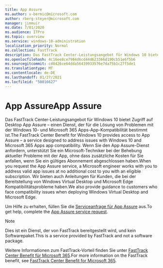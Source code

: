 ```yaml
---
title: App Assure
ms.author: v-bermic@microsoft.com
author: rberg-steyer@microsoft.com
manager: jimmuir
ms.date: 7/01/2020
ms.audience: ITPro
ms.topic: overview
ms.service: windows-10-administration
localization_priority: Normal
ms.collection: FastTrack
description: Das FastTrack Center-Leistungsangebot für Windows 10 bietet Zugriff auf Desktop App Assure – einen Dienst, der für die Lösung von Problemen mit der Windows 10- und Microsoft 365 Apps-App-Kompatibilität bestimmt ist.
ms.openlocfilehash: 4c16ee8ce7984d6cd44d623366d190cb51e6f5b6
ms.sourcegitcommit: cd8426ce64dda56439933576e7da75b1c27f5de1
ms.translationtype: MT
ms.contentlocale: de-DE
ms.lasthandoff: 01/27/2021
ms.locfileid: "50016627"
---
```

# <a name="app-assure"></a><span data-ttu-id="df105-103">App Assure</span><span class="sxs-lookup"><span data-stu-id="df105-103">App Assure</span></span>

<span data-ttu-id="df105-104">Das FastTrack Center-Leistungsangebot für Windows 10 bietet Zugriff auf Desktop App Assure – einen Dienst, der für die Lösung von Problemen mit der Windows 10- und Microsoft 365 Apps-App-Kompatibilität bestimmt ist.</span><span class="sxs-lookup"><span data-stu-id="df105-104">The FastTrack Center Benefit for Windows 10 provides access to App Assure – a service designed to address issues with Windows 10 and Microsoft 365 Apps app compatibility.</span></span> <span data-ttu-id="df105-105">Wenn Sie den App Assure-Dienst anfordern, unterstützt Sie ein Microsoft-Techniker bei der Behebung aktueller Probleme mit der App, ohne dass zusätzliche Kosten für Sie anfallen, wenn Sie ein gültiges Abonnement abgeschlossen haben.</span><span class="sxs-lookup"><span data-stu-id="df105-105">When you request the App Assure service, a Microsoft engineer works with you to address valid app issues at no additional cost to you with an eligible subscription.</span></span> <span data-ttu-id="df105-106">Wir bieten auch Anleitungen für Kunden, die bei der Bereitstellung von Windows Virtual Desktop und Microsoft Edge Kompatibilitätsprobleme haben.</span><span class="sxs-lookup"><span data-stu-id="df105-106">We also provide guidance to customers who face compatibility issues when deploying Windows Virtual Desktop and Microsoft Edge.</span></span> 

<span data-ttu-id="df105-107">Um Hilfe zu erhalten, füllen Sie die [Serviceanfrage für App Assure](https://go.microsoft.com/fwlink/?linkid=2022721) aus.</span><span class="sxs-lookup"><span data-stu-id="df105-107">To get help, complete the [App Assure service request](https://go.microsoft.com/fwlink/?linkid=2022721).</span></span>

  > [!NOTE]
> <span data-ttu-id="df105-108">Dies ist ein Dienst, der von FastTrack bereitgestellt wird, und kein Softwarepaket.</span><span class="sxs-lookup"><span data-stu-id="df105-108">This is a service provided by FastTrack and not a software package.</span></span>

<span data-ttu-id="df105-109">Weitere Informationen zum FastTrack-Vorteil finden Sie unter [FastTrack Center Benefit für Microsoft 365](introduction.md).</span><span class="sxs-lookup"><span data-stu-id="df105-109">For more information on the FastTrack benefit, see [FastTrack Center Benefit for Microsoft 365](introduction.md).</span></span>